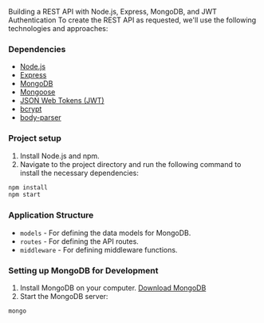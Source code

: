 Building a REST API with Node.js, Express, MongoDB, and JWT Authentication
To create the REST API as requested, we'll use the following technologies and approaches:

### Dependencies
* [Node.js](https://nodejs.org/)
* [Express](https://expressjs.com/)
* [MongoDB](https://www.mongodb.com/)
* [Mongoose](https://mongoosejs.com/)
* [JSON Web Tokens (JWT)](https://jwt.io/)
* [bcrypt](https://www.npmjs.com/package/bcryptjs)
* [body-parser](https://www.npmjs.com/package/body-parser)

### Project setup
1. Install Node.js and npm.
2. Navigate to the project directory and run the following command to install the necessary dependencies:
```bash
npm install
npm start
```

### Application Structure
* `models` - For defining the data models for MongoDB.
* `routes` - For defining the API routes.
* `middleware` - For defining middleware functions.

### Setting up MongoDB for Development
1. Install MongoDB on your computer.
[Download MongoDB](https://www.mongodb.com/try/download/community)
2. Start the MongoDB server:
```bash
mongo
```
